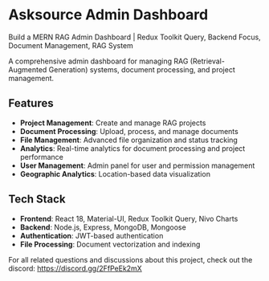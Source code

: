 # Asksource Admin Dashboard

Build a MERN RAG Admin Dashboard | Redux Toolkit Query, Backend Focus, Document Management, RAG System

A comprehensive admin dashboard for managing RAG (Retrieval-Augmented Generation) systems, document processing, and project management.

## Features

- **Project Management**: Create and manage RAG projects
- **Document Processing**: Upload, process, and manage documents
- **File Management**: Advanced file organization and status tracking
- **Analytics**: Real-time analytics for document processing and project performance
- **User Management**: Admin panel for user and permission management
- **Geographic Analytics**: Location-based data visualization

## Tech Stack

- **Frontend**: React 18, Material-UI, Redux Toolkit Query, Nivo Charts
- **Backend**: Node.js, Express, MongoDB, Mongoose
- **Authentication**: JWT-based authentication
- **File Processing**: Document vectorization and indexing

For all related questions and discussions about this project, check out the discord: https://discord.gg/2FfPeEk2mX
